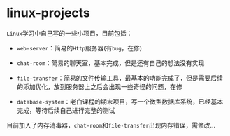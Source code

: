 # linux-projects

`Linux`学习中自己写的一些小项目，目前包括：

- `web-server`：简易的`Http`服务器(有`bug`，在修)

- `chat-room`：简易的聊天室，基本完成，但是还有自己的想法没有实现

- `file-transfer`：简易的文件传输工具，最基本的功能完成了，但是需要后续的添加优化，放到服务器上之后会出现一些奇怪的问题，在修

- `database-system`：老白课程的期末项目，写一个微型数据库系统，已经基本完成，等待后续自己进行完整的测试

目前加入了内存消毒器，`chat-room`和`file-transfer`出现内存错误，需修改...

